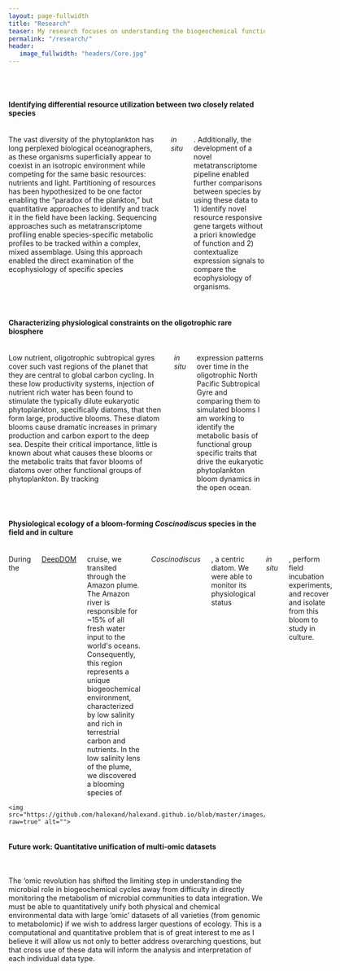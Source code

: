 ```yaml
---
layout: page-fullwidth
title: "Research"
teaser: My research focuses on understanding the biogeochemical functioning and physiological ecology of eukaryotic phytoplankton in a changing ocean. In particular, I am interested in the maintenance of genetic diversity in these populations and the role of biodiversity in ecosystem functioning. I use a combination of culture- and field-based experiments and 'omic techniques to address these questions.
permalink: "/research/"
header:
   image_fullwidth: "headers/Core.jpg"
---
```

<br>
<br>
  <h4>Identifying differential resource utilization between two closely related species</h4>
  <br>
<div class="row">
  <div class="medium-8 columns">
The vast diversity of the phytoplankton has long perplexed biological oceanographers, as these organisms superficially appear to coexist in an isotropic environment while competing for the same basic resources: nutrients and light. Partitioning of resources has been hypothesized to be one factor enabling the “paradox of the plankton,” but quantitative approaches to identify and track it in the field have been lacking. Sequencing approaches such as metatranscriptome profiling enable species-specific metabolic profiles to be tracked within a complex, mixed assemblage. Using this approach enabled the direct examination of the ecophysiology of specific species <i>in situ</i>. Additionally, the development of a novel metatranscriptome pipeline enabled further comparisons between species by using these data to 1) identify novel resource responsive gene targets without a priori knowledge of function and 2) contextualize expression signals to compare the ecophysiology of organisms. 
</div>
  <div class="medium-4 columns">
  <img src="https://github.com/halexand/halexand.github.io/blob/master/images/CellMap_NB.png?raw=true" alt="">
</div>
</div>

<br>
<br>

 <h4>Characterizing physiological constraints on the oligotrophic rare biosphere</h4><br>
<div class="row">
  <div class="medium-4 columns">
  <img src="https://github.com/halexand/halexand.github.io/blob/master/images/diatom_heat.png?raw=true" alt="">
  </div>
  <div class="medium-8 columns">
Low nutrient, oligotrophic subtropical gyres cover such vast regions of the planet that they are central to global carbon cycling. In these low productivity systems, injection of nutrient rich water has been found to stimulate the typically dilute eukaryotic phytoplankton, specifically diatoms, that then form large, productive blooms. These diatom blooms cause dramatic increases in primary production and carbon export to the deep sea. Despite their critical importance, little is known about what causes these blooms or the metabolic traits that favor blooms of diatoms over other functional groups of phytoplankton. By tracking <i>in situ</i> expression patterns over time in the oligotrophic North Pacific Subtropical Gyre and comparing them to simulated blooms I am working to identify the metabolic basis of functional group specific traits that drive the eukaryotic phytoplankton bloom dynamics in the open ocean.
</div>
</div>

<br>
<br>
 <h4>Physiological ecology of a bloom-forming <i>Coscinodiscus</i> species in the field and in culture</h4><br>

<div class="row">
  <div class="medium-8 columns">
  During the <a href="http://deep-dom.blogspot.com/">DeepDOM</a> cruise, we transited through the Amazon plume. The Amazon river is responsible for ~15% of all fresh water input to the world's oceans. Consequently, this region represents a unique biogeochemical environment, characterized by low salinity and rich in terrestrial carbon and nutrients. In the low salinity lens of the plume, we discovered a blooming species of <i>Coscinodiscus</i>, a centric diatom. We were able to monitor its physiological status <i>in situ</i>, perform field incubation experiments, and recover and isolate from this bloom to study in culture.
    </div>
  <div class="medium-4 columns">

    <img src="https://github.com/halexand/halexand.github.io/blob/master/images/Cosci.png?raw=true" alt="">
   </div>
</div>

<h4> Future work: Quantitative unification of multi-omic datasets</h4><br>

The ‘omic revolution has shifted the limiting step in understanding the microbial role in biogeochemical cycles away from difficulty in directly monitoring the metabolism of microbial communities to data integration. We must be able to quantitatively unify both physical and chemical environmental data with large ‘omic’ datasets of all varieties (from genomic to metabolomic) if we wish to address larger questions of ecology. This is a computational and quantitative problem that is of great interest to me as I believe it will allow us not only to better address overarching questions, but that cross use of these data will inform the analysis and interpretation of each individual data type. 

